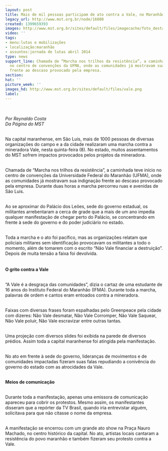 ```yaml
---
layout: post
title: Mais de mil pessoas participam de ato contra a Vale, no Maranhão
legacy_url: http://www.mst.org.br/node/16080
created: 1399659393
images: http://www.mst.org.br/sites/default/files/imagecache/foto_destaque/vale.png
video: ''
tags:
- menu:lutas e mobilizações
- localização:maranhão
- assuntos:jornada de lutas abril 2014
type: news
support_line: Chamada de “Marcha nos trilhos da resistência”, a caminhada teve início
  no centro de convenções da UFMA, onde as comunidades já mostravam sua indignação
  frente ao descaso provocado pela empresa.
section: 
hat: ''
picture_week: ''
images_hd: http://www.mst.org.br/sites/default/files/vale.png
label: 
---
```

<p><img style="margin: 10px;" src="http://www.mst.org.br/sites/default/files/vale.png" alt=""></p><p><em>Por Reynaldo Costa<br></em><em>Da Página do MST<br><br></em></p><p>Na capital maranhense, em São Luis, mais de 1000 pessoas de diversas organizações do campo e a da cidade realizaram uma marcha contra a mineradora Vale, nesta quinta-feira (8). No estado, muitos assentamentos do MST sofrem impactos provocados pelos projetos da mineradora.</p><p><br>Chamada de “Marcha nos trilhos da resistência”, a caminhada teve início no centro de convenções da Universidade Federal do Maranhão (UFMA), onde as comunidades já mostravam sua indignação frente ao descaso provocado pela empresa. Durante duas horas a marcha percorreu ruas e avenidas de São Luis.</p><p><br>Ao se aproximar do Palácio dos Leões, sede do governo estadual, os militantes arrebentaram a cerca de grade que a mais de um ano impedia qualquer manifestação de chegar perto do Palácio, se concentrando em frente à sede do governo e do poder judiciário no estado.&nbsp;</p><p><br>Toda a marcha e o ato foi pacífico, mas as organizações relatam que policiais militares sem identificação provocavam os militantes a todo o momento, além de tomarem com o escrito “Não Vale financiar a destruição”. Depois de muita tensão a faixa foi devolvida.</p><p><img style="margin: 10px;" src="http://www.mst.org.br/sites/default/files/Vale2_0.png" alt=""><br><strong>O grito contra a Vale</strong></p><p><br>“A Vale é a desgraça das comunidades”, dizia o cartaz de uma estudante de 16 anos do Instituto Federal do Maranhão (IFMA). Durante toda a marcha, palavras de ordem e cantos eram entoados contra a mineradora.&nbsp;</p><p><br>Faixas com diversas frases foram espalhadas pelo Greenpeace pela cidade com dizeres: Não Vale desmatar, Não Vale Corromper, Não Vale Saquear, Não Vale poluir, Não Vale escravizar entre outras tantas.</p><p><br>Uma projeção com diversos slides foi exibida na parede de diversos prédios. Assim toda a capital maranhense foi atingida pela manifestação.</p><p><br>No ato em frente à sede do governo, lideranças de movimentos e de comunidades impactadas fizeram suas falas repudiando a conivência do governo do estado com as atrocidades da Vale.</p><p><br><strong>Meios de comunicação</strong></p><p><br>Durante toda a manifestação, apenas uma emissora de comunicação apareceu para cobrir os protestos. Mesmo assim, os manifestantes disseram que a repórter da TV Brasil, quando iria entrevistar alguém, solicitava para que não citasse o nome da empresa.&nbsp;</p><p><br>A manifestação se encerrou com um grande ato show na Praça Nauro Machado, no centro histórico da capital. No ato, artistas locais cantaram a resistência do povo maranhão e também fizeram seu protesto contra a Vale.&nbsp;</p><div>&nbsp;</div>
